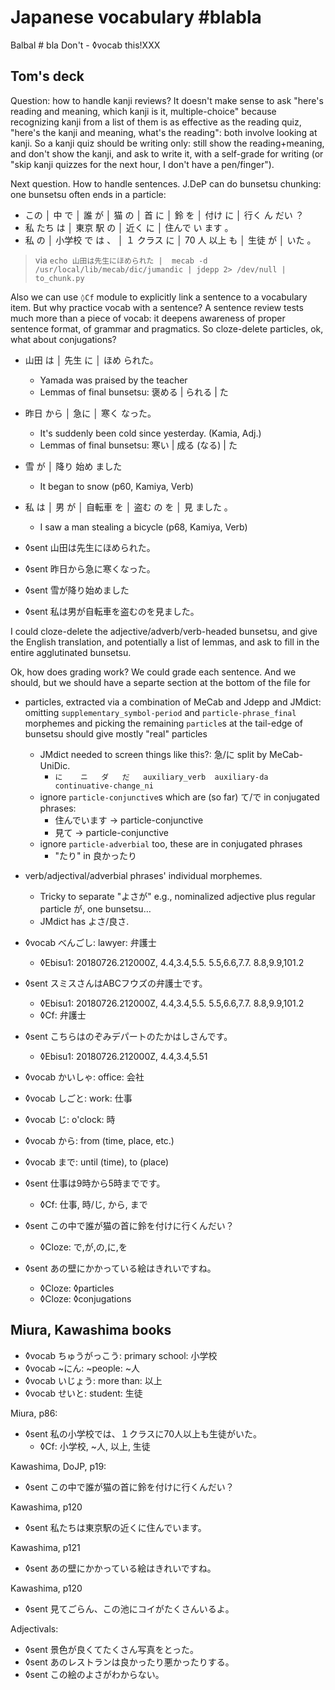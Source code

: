 # Japanese vocabulary #blabla

Balbal # bla Don't - ◊vocab this!XXX

## Tom's deck

Question: how to handle kanji reviews? It doesn't make sense to ask "here's reading and meaning, which kanji is it, multiple-choice" because recognizing kanji from a list of them is as effective as the reading quiz, "here's the kanji and meaning, what's the reading": both involve looking at kanji. So a kanji quiz should be writing only: still show the reading+meaning, and don't show the kanji, and ask to write it, with a self-grade for writing (or "skip kanji quizzes for the next hour, I don't have a pen/finger").

Next question. How to handle sentences. J.DeP can do bunsetsu chunking: one bunsetsu often ends in a particle:
- この │ 中 で │ 誰 が │ 猫 の │ 首 に │ 鈴 を │ 付け に │ 行く ん だい ？
- 私 たち は │ 東京 駅 の │ 近く に │ 住んで い ます 。
- 私 の │ 小学校 で は 、 │ １ クラス に │ 70 人 以上 も │ 生徒 が │ いた 。

> via `echo 山田は先生にほめられた |  mecab -d /usr/local/lib/mecab/dic/jumandic | jdepp 2> /dev/null | to_chunk.py`

Also we can use `◊Cf` module to explicitly link a sentence to a vocabulary item. But why practice vocab with a sentence? A sentence review tests much more than a piece of vocab: it deepens awareness of proper sentence format, of grammar and pragmatics. So cloze-delete particles, ok, what about conjugations?

- 山田 は │ 先生 に │ ほめ られた。
  - Yamada was praised by the teacher
  - Lemmas of final bunsetsu: 褒める | られる | た
- 昨日 から │ 急に │ 寒く なった。
  - It's suddenly been cold since yesterday. (Kamia, Adj.)
  - Lemmas of final bunsetsu: 寒い | 成る (なる) | た
- 雪 が │ 降り 始め ました
  - It began to snow (p60, Kamiya, Verb)
- 私 は │ 男 が │ 自転車 を │ 盗む の を │ 見 ました 。
  - I saw a man stealing a bicycle (p68, Kamiya, Verb)

- ◊sent 山田は先生にほめられた。
- ◊sent 昨日から急に寒くなった。
- ◊sent 雪が降り始めました
- ◊sent 私は男が自転車を盗むのを見ました。

I could cloze-delete the adjective/adverb/verb-headed bunsetsu, and give the English translation, and potentially a list of lemmas, and ask to fill in the entire agglutinated bunsetsu.

Ok, how does grading work? We could grade each sentence. And we should, but we should have a separte section at the bottom of the file for
- particles, extracted via a combination of MeCab and Jdepp and JMdict: omitting `supplementary_symbol-period` and `particle-phrase_final` morphemes and picking the remaining `particle`s at the tail-edge of bunsetsu should give mostly "real" particles
  - JMdict needed to screen things like this?: 急/に split by MeCab-UniDic.
    - `に	ニ	ダ	だ	auxiliary_verb	auxiliary-da	continuative-change_ni`
  - ignore `particle-conjunctive`s which are (so far) て/で in conjugated phrases:
    - 住んでいます -> particle-conjunctive
    - 見て -> particle-conjunctive
  - ignore `particle-adverbial` too, these are in conjugated phrases
    - "たり" in 良かったり
- verb/adjectival/adverbial phrases' individual morphemes.
  - Tricky to separate "よさが" e.g., nominalized adjective plus regular particle が, one bunsetsu…
  - JMdict has よさ/良さ.

- ◊vocab べんごし: lawyer: 弁護士
  - ◊Ebisu1: 20180726.212000Z, 4.4,3.4,5.5. 5.5,6.6,7.7. 8.8,9.9,101.2
- ◊sent スミスさんはABCフウズの弁護士です。
  - ◊Ebisu1: 20180726.212000Z, 4.4,3.4,5.5. 5.5,6.6,7.7. 8.8,9.9,101.2
  - ◊Cf: 弁護士
- ◊sent こちらはのぞみデパートのたかはしさんです。
  - ◊Ebisu1: 20180726.212000Z, 4.4,3.4,5.51
- ◊vocab かいしゃ: office: 会社
- ◊vocab しごと: work: 仕事
- ◊vocab じ: o'clock: 時
- ◊vocab から: from (time, place, etc.)
- ◊vocab まで: until (time), to (place)
- ◊sent 仕事は9時から5時までです。
  - ◊Cf: 仕事, 時/じ, から, まで
- ◊sent この中で誰が猫の首に鈴を付けに行くんだい？
  - ◊Cloze: で,が,の,に,を
- ◊sent あの壁にかかっている絵はきれいですね。
  - ◊Cloze: ◊particles
  - ◊Cloze: ◊conjugations

## Miura, Kawashima books
- ◊vocab ちゅうがっこう: primary school: 小学校
- ◊vocab ~にん: ~people: ~人
- ◊vocab いじょう: more than: 以上
- ◊vocab せいと: student: 生徒

Miura, p86:
- ◊sent 私の小学校では、１クラスに70人以上も生徒がいた。
  - ◊Cf: 小学校, ~人, 以上, 生徒

Kawashima, DoJP, p19:
- ◊sent この中で誰が猫の首に鈴を付けに行くんだい？

Kawashima, p120
- ◊sent 私たちは東京駅の近くに住んでいます。

Kawashima, p121
- ◊sent あの壁にかかっている絵はきれいですね。

Kawashima, p120
- ◊sent 見てごらん、この池にコイがたくさんいるよ。



Adjectivals:
- ◊sent 景色が良くてたくさん写真をとった。
- ◊sent あのレストランは良かったり悪かったりする。
- ◊sent この絵のよさがわからない。